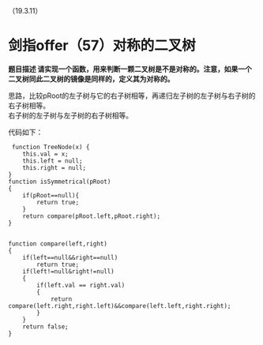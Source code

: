 （19.3.11）
# 剑指offer（57）对称的二叉树

**题目描述
请实现一个函数，用来判断一颗二叉树是不是对称的。注意，如果一个二叉树同此二叉树的镜像是同样的，定义其为对称的。**


思路，比较pRoot的左子树与它的右子树相等，再递归左子树的左子树与右子树的右子树相等。  
右子树的左子树与左子树的右子树相等。  

代码如下：

	 function TreeNode(x) {
	    this.val = x;
	    this.left = null;
	    this.right = null;
	} 
	function isSymmetrical(pRoot)
	{
	    if(pRoot==null){
	        return true;
	    }
	    return compare(pRoot.left,pRoot.right);
	}
	
	
	function compare(left,right)
	{
	    if(left==null&&right==null)
	        return true;
	    if(left!=null&right!=null)
	    {
	        if(left.val == right.val)
	        {
	            return compare(left.right,right.left)&&compare(left.left,right.right);
	        }
	    }
	    return false;
	}